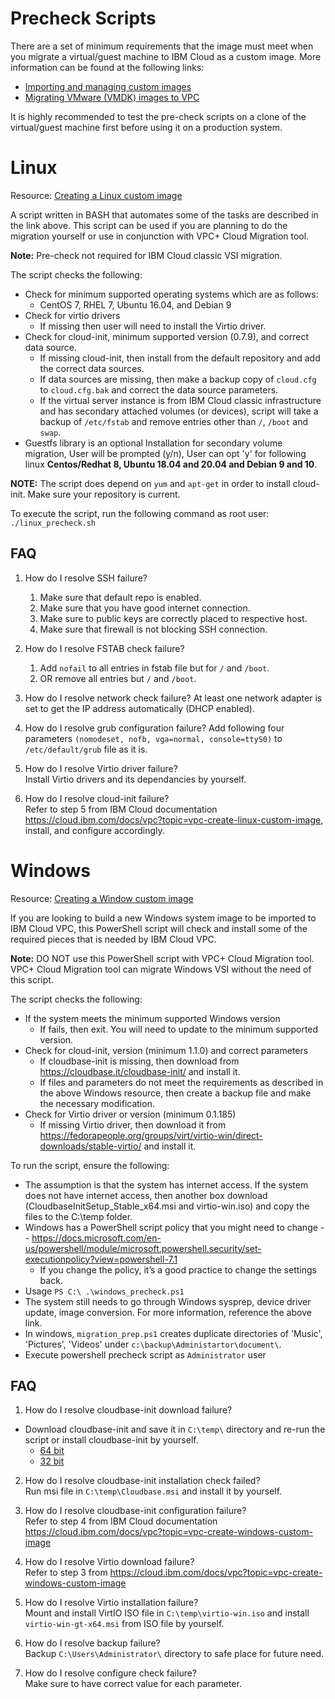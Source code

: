 # Precheck Scripts
There are a set of minimum requirements that the image must meet when you migrate a virtual/guest
machine to IBM Cloud as a custom image. More information can be found at the following links:
- [Importing and managing custom images](https://cloud.ibm.com/docs/vpc?topic=vpc-managing-images)
- [Migrating VMware (VMDK) images to VPC](https://cloud.ibm.com/docs/cloud-infrastructure?topic=cloud-infrastructure-migrating-images-vpc)

It is highly recommended to test the pre-check scripts on a clone of the virtual/guest machine
first before using it on a production system.

# Linux
Resource: [Creating a Linux custom image](https://cloud.ibm.com/docs/vpc?topic=vpc-create-linux-custom-image)

A script written in BASH that automates some of the tasks are described in the link above.  This
script can be used if you are planning to do the migration yourself or use in conjunction with VPC+ 
Cloud Migration tool.

**Note:** Pre-check not required for IBM Cloud classic VSI migration.

The script checks the following:
- Check for minimum supported operating systems which are as follows:
     - CentOS 7, RHEL 7, Ubuntu 16.04, and Debian 9
- Check for virtio drivers
     - If missing then user will need to install the Virtio driver.
- Check for cloud-init, minimum supported version (0.7.9), and correct data source.
     - If missing cloud-init, then install from the default repository and add the correct data sources.
     - If data sources are missing, then make a backup copy of `cloud.cfg` to `cloud.cfg.bak` and correct 
the data source parameters.
     - If the virtual server instance is from IBM Cloud classic infrastructure and has secondary attached
volumes (or devices), script will take a backup of ```/etc/fstab``` and remove entries other than ```/```, ```/boot``` and ```swap```.
- Guestfs library is an optional Installation for secondary volume migration, User will be prompted (y/n), User can opt 'y' for following linux **Centos/Redhat 8, Ubuntu 18.04 and 20.04 and Debian 9 and 10**.

**NOTE:** The script does depend on `yum` and `apt-get` in order to install cloud-init.  Make sure your repository is
current.

To execute the script, run the following command as root user: </br>
```./linux_precheck.sh```

## FAQ
1. How do I resolve SSH failure?
   1. Make sure that default repo is enabled.
   2. Make sure that you have good internet connection.
   3. Make sure to public keys are correctly placed to respective host.
   4. Make sure that firewall is not blocking SSH connection.
    
2. How do I resolve FSTAB check failure?
   1. Add `nofail` to all entries in fstab file but for `/` and `/boot`.
   2. OR remove all entries but `/` and `/boot`.

3. How do I resolve network check failure?
At least one network adapter is set to get the IP address automatically (DHCP enabled). 
    
4. How do I resolve grub configuration failure?
Add following four parameters `(nomodeset, nofb, vga=normal, console=ttyS0)` to `/etc/default/grub` file as it is.

5. How do I resolve Virtio driver failure? <br>
Install Virtio drivers and its dependancies by yourself.

6. How do I resolve cloud-init failure? <br>
Refer to step 5 from IBM Cloud documentation https://cloud.ibm.com/docs/vpc?topic=vpc-create-linux-custom-image, install, and configure accordingly.

# Windows
Resource: [Creating a Window custom image](https://cloud.ibm.com/docs/vpc?topic=vpc-create-windows-custom-image)

If you are looking to build a new Windows system image to be imported to IBM Cloud VPC, this
PowerShell script will check and install some of the required pieces that is needed by IBM Cloud
VPC.

**Note:** DO NOT use this PowerShell script with VPC+ Cloud Migration tool. VPC+ Cloud Migration
tool can migrate Windows VSI without the need of this script.

The script checks the following:
- If the system meets the minimum supported Windows version
     - If fails, then exit. You will need to update to the minimum supported version.
- Check for cloud-init, version (minimum 1.1.0) and correct parameters
     - If cloudbase-init is missing, then download from https://cloudbase.it/cloudbase-init/ and
install it.
     - If files and parameters do not meet the requirements as described in the above Windows resource,
then create a backup file and make the necessary modification.
- Check for Virtio driver or version (minimum 0.1.185)
     - If missing Virtio driver, then download it from https://fedorapeople.org/groups/virt/virtio-win/direct-downloads/stable-virtio/
and install it.

To run the script, ensure the following:

- The assumption is that the system has internet access.  If the system does not have internet
access, then another box download (CloudbaseInitSetup_Stable_x64.msi and virtio-win.iso) and copy
the files to the C:\temp folder.
- Windows has a PowerShell script policy that you might need to change -- https://docs.microsoft.com/en-us/powershell/module/microsoft.powershell.security/set-executionpolicy?view=powershell-7.1
     - If you change the policy, it’s a good practice to change the settings back.
- Usage ```PS C:\ .\windows_precheck.ps1```
- The system still needs to go through Windows sysprep, device driver update, image conversion.
For more information, reference the above link. 
- In windows, `migration_prep.ps1` creates duplicate directories of 'Music', 'Pictures', 'Videos' under `c:\backup\Administartor\document\`.
- Execute powershell precheck script as `Administrator` user

## FAQ
1. How do I resolve cloudbase-init download failure?
- Download cloudbase-init and save it in `C:\temp\` directory and re-run the script or install cloudbase-init by yourself. 
     - [64 bit](https://cloudbase.it/downloads/CloudbaseInitSetup_Stable_x64.msi "Cloudbase-init X64")
     - [32 bit](https://cloudbase.it/downloads/CloudbaseInitSetup_Stable_x86.msi "Cloudbase init X86")
   
2. How do I resolve cloudbase-init installation check failed? <br>
Run msi file in `C:\temp\Cloudbase.msi` and install it by yourself. 

3. How do I resolve cloudbase-init configuration failure? <br>
Refer to step 4 from IBM Cloud documentation https://cloud.ibm.com/docs/vpc?topic=vpc-create-windows-custom-image

4. How do I resolve Virtio download failure? <br>
Refer to step 3 from https://cloud.ibm.com/docs/vpc?topic=vpc-create-windows-custom-image 

5. How do I resolve Virtio installation failure? <br>
Mount and install VirtIO ISO file in `C:\temp\virtio-win.iso` and install `virtio-win-gt-x64.msi` from ISO file by yourself.

6. How do I resolve backup failure? <br>
Backup `C:\Users\Administrator\` directory to safe place for future need.

7. How do I resolve configure check failure? <br>
Make sure to have correct value for each parameter.
